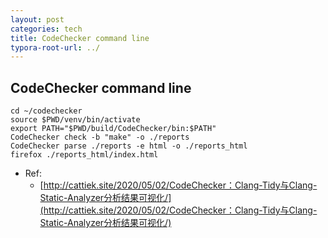 ```yaml
---
layout: post
categories: tech
title: CodeChecker command line
typora-root-url: ../
---
```

## CodeChecker command line

```shell
cd ~/codechecker
source $PWD/venv/bin/activate
export PATH="$PWD/build/CodeChecker/bin:$PATH"
CodeChecker check -b "make" -o ./reports
CodeChecker parse ./reports -e html -o ./reports_html
firefox ./reports_html/index.html
```



- Ref:
	- [http://cattiek.site/2020/05/02/CodeChecker：Clang-Tidy与Clang-Static-Analyzer分析结果可视化/](http://cattiek.site/2020/05/02/CodeChecker：Clang-Tidy与Clang-Static-Analyzer分析结果可视化/)

